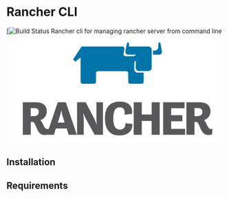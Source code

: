 # Rancher CLI

[![Build Status](https://github.com/dbrosy/rancher-cli/blob/master)
Rancher cli for managing rancher server from command line
![Alt text](/rancher.png?raw=true "Rancher Logo")

## Installation

## Requirements
